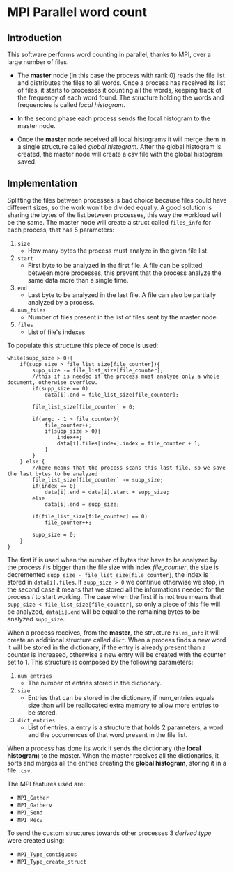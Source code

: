 # MPI Parallel word count
## Introduction

This software performs word counting in parallel, thanks to MPI, over a large number of files.

- The **master** node (in this case the process with rank 0) reads the file list and distributes the files to all words. Once a process has received its list of files, it starts to processes it counting all the words, keeping track of the frequency of each word found. The structure holding the words and frequencies is called *local histogram*.

- In the second phase each process sends the local histogram to the master node.

- Once the **master** node received all local histograms it will merge them in a single structure called *global histogram*. After the global histogram is created, the master node will create a csv file with the global histogram saved.

## Implementation

Splitting the files between processes is bad choice because files could have different sizes, so the work won't be divided equally. A good solution is sharing the bytes of the list between processes, this way the workload will be the same. The master node will create a struct called ```files_info``` for each process, that has 5 parameters: 

1. ```size```
    - How many bytes the process must analyze in the given file list.
2. ```start```
    - First byte to be analyzed in the first file. A file can be splitted between more processes, this prevent that the process analyze the same data more than a single time.
3. ```end```
    - Last byte to be analyzed in the last file. A file can also be partially analyzed by a process.
4. ```num_files```
    - Number of files present in the list of files sent by the master node.
5. ```files```
    - List of file's indexes

To populate this structure this piece of code is used: 

```
while(supp_size > 0){
    if(supp_size > file_list_size[file_counter]){
        supp_size -= file_list_size[file_counter];
        //this if is needed if the process must analyze only a whole document, otherwise overflow.
        if(supp_size == 0)  
            data[i].end = file_list_size[file_counter];

        file_list_size[file_counter] = 0;
        
        if(argc - 1 > file_counter){
            file_counter++;
            if(supp_size > 0){
                index++;
                data[i].files[index].index = file_counter + 1;
            }
        }
    } else {
        //here means that the process scans this last file, so we save the last bytes to be analyzed
        file_list_size[file_counter] -= supp_size;
        if(index == 0)
            data[i].end = data[i].start + supp_size;
        else 
            data[i].end = supp_size;

        if(file_list_size[file_counter] == 0)
            file_counter++;

        supp_size = 0;
    }
}
```
The first if is used when the number of bytes that have to be analyzed by the process *i* is bigger than the file size with index *file_counter*, the size is decremented ```supp_size - file_list_size[file_counter]```, the index is stored in ```data[i].files```. If ```supp_size > 0``` we continue otherwise we stop, in the second case it means that we stored all the informations needed for the process *i* to start working. The case when the first if is not true means that ```supp_size < file_list_size[file_counter]```, so only a piece of this file will be analyzed, ```data[i].end``` will be equal to the remaining bytes to be analyzed ```supp_size```.

When a process receives, from the **master**, the structure ```files_info``` it will create an additional structure called ```dict```. When a process finds a new word it will be stored in the dictionary, if the entry is already present than a counter is increased, otherwise a new entry will be created with the counter set to 1. This structure is composed by the following parameters:

1. ```num_entries```
    - The number of entries stored in the dictionary.
2. ```size```
    - Entries that can be stored in the dictionary, if num_entries equals size than will be reallocated extra memory to allow more entries to be stored.
3. ```dict_entries```
    - List of entries, a entry is a structure that holds 2 parameters, a word and the occurrences of that word present in the file list.

When a process has done its work it sends the dictionary (the **local histogram**) to the master. When the master receives all the dictionaries, it sorts and merges all the entries creating the **global histogram**, storing it in a file ```.csv```.

The MPI features used are:
- ```MPI_Gather```
- ```MPI_Gatherv```
- ```MPI_Send```
- ```MPI_Recv```  

To send the custom structures towards other processes 3 *derived type* were created using:
- ```MPI_Type_contiguous```
- ```MPI_Type_create_struct```